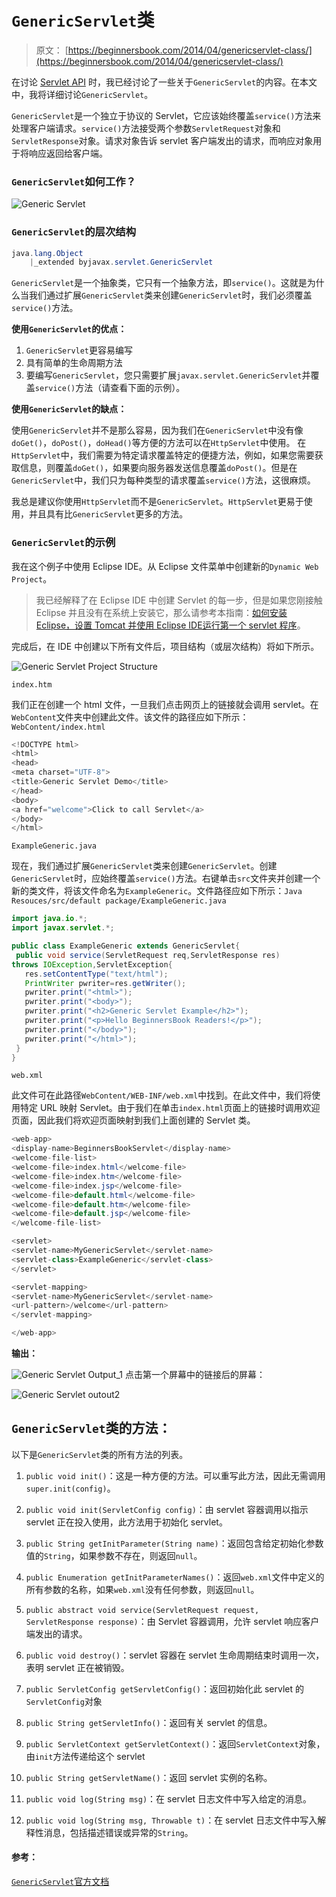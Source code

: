 # `GenericServlet`类

> 原文： [https://beginnersbook.com/2014/04/genericservlet-class/](https://beginnersbook.com/2014/04/genericservlet-class/)

在讨论 [Servlet API](https://beginnersbook.com/2013/05/servlet-api/) 时，我已经讨论了一些关于`GenericServlet`的内容。在本文中，我将详细讨论`GenericServlet`。

`GenericServlet`是一个独立于协议的 Servlet，它应该始终覆盖`service()`方法来处理客户端请求。`service()`方法接受两个参数`ServletRequest`对象和`ServletResponse`对象。请求对象告诉 servlet 客户端发出的请求，而响应对象用于将响应返回给客户端。

### `GenericServlet`如何工作？

![Generic Servlet](img/2a17e9eab90c167770ab355ca40fbe9f.jpg)

### `GenericServlet`的层次结构

```java
java.lang.Object
	|_extended byjavax.servlet.GenericServlet
```

`GenericServlet`是一个抽象类，它只有一个抽象方法，即`service()`。这就是为什么当我们通过扩展`GenericServlet`类来创建`GenericServlet`时，我们必须覆盖`service()`方法。

**使用`GenericServlet`的优点：**

1. `GenericServlet`更容易编写
2.  具有简单的生命周期方法
3.  要编写`GenericServlet`，您只需要扩展`javax.servlet.GenericServlet`并覆盖`service()`方法（请查看下面的示例）。

**使用`GenericServlet`的缺点：**

使用`GenericServlet`并不是那么容易，因为我们在`GenericServlet`中没有像`doGet()`，`doPost()`，`doHead()`等方便的方法可以在`HttpServlet`中使用。
在`HttpServlet`中，我们需要为特定请求覆盖特定的便捷方法，例如，如果您需要获取信息，则覆盖`doGet()`，如果要向服务器发送信息覆盖`doPost()`。但是在`GenericServlet`中，我们只为每种类型的请求覆盖`service()`方法，这很麻烦。

我总是建议你使用`HttpServlet`而不是`GenericServlet`。`HttpServlet`更易于使用，并且具有比`GenericServlet`更多的方法。

### `GenericServlet`的示例

我在这个例子中使用 Eclipse IDE。从 Eclipse 文件菜单中创建新的`Dynamic Web Project`。

> 我已经解释了在 Eclipse IDE 中创建 Servlet 的每一步，但是如果您刚接触 Eclipse 并且没有在系统上安装它，那么请参考本指南：[如何安装 Eclipse，设置 Tomcat 并使用 Eclipse IDE运行第一个 servlet 程序](https://beginnersbook.com/2017/07/how-to-create-and-run-servlet-in-eclipse-ide/)。

完成后，在 IDE 中创建以下所有文件后，项目结构（或层次结构）将如下所示。

![Generic Servlet Project Structure](img/3a03fe804d0be295cd4786785347f611.jpg)

`index.htm`

我们正在创建一个 html 文件，一旦我们点击网页上的链接就会调用 servlet。在`WebContent`文件夹中创建此文件。该文件的路径应如下所示：`WebContent/index.html`

```java
<!DOCTYPE html>
<html>
<head>
<meta charset="UTF-8">
<title>Generic Servlet Demo</title>
</head>
<body>
<a href="welcome">Click to call Servlet</a>
</body>
</html>
```

`ExampleGeneric.java`

现在，我们通过扩展`GenericServlet`类来创建`GenericServlet`。创建`GenericServlet`时，应始终覆盖`service()`方法。右键单击`src`文件夹并创建一个新的类文件，将该文件命名为`ExampleGeneric`。文件路径应如下所示：`Java Resouces/src/default package/ExampleGeneric.java`

```java
import java.io.*;
import javax.servlet.*;

public class ExampleGeneric extends GenericServlet{
 public void service(ServletRequest req,ServletResponse res)
throws IOException,ServletException{
   res.setContentType("text/html");
   PrintWriter pwriter=res.getWriter();
   pwriter.print("<html>");
   pwriter.print("<body>");
   pwriter.print("<h2>Generic Servlet Example</h2>");
   pwriter.print("<p>Hello BeginnersBook Readers!</p>");
   pwriter.print("</body>");
   pwriter.print("</html>");
 }
}

```

`web.xml`

此文件可在此路径`WebContent/WEB-INF/web.xml`中找到。在此文件中，我们将使用特定 URL 映射 Servlet。由于我们在单击`index.html`页面上的链接时调用欢迎页面，因此我们将欢迎页面映射到我们上面创建的 Servlet 类。

```java
<web-app>
<display-name>BeginnersBookServlet</display-name>
<welcome-file-list>
<welcome-file>index.html</welcome-file>
<welcome-file>index.htm</welcome-file>
<welcome-file>index.jsp</welcome-file>
<welcome-file>default.html</welcome-file>
<welcome-file>default.htm</welcome-file>
<welcome-file>default.jsp</welcome-file>
</welcome-file-list>

<servlet>
<servlet-name>MyGenericServlet</servlet-name>
<servlet-class>ExampleGeneric</servlet-class>
</servlet>

<servlet-mapping>
<servlet-name>MyGenericServlet</servlet-name>
<url-pattern>/welcome</url-pattern>
</servlet-mapping>

</web-app>
```

**输出：**

![Generic Servlet Output_1](img/57b3be1ea7aeab037c3bc4269a902411.jpg)
点击第一个屏幕中的链接后的屏幕：

![Generic Servlet outout2](img/fb2cc0275229be3d019d4339a3cfb7cd.jpg)

## `GenericServlet`类的方法：

以下是`GenericServlet`类的所有方法的列表。
1.  `public void init()`：这是一种方便的方法。可以重写此方法，因此无需调用`super.init(config)`。

2.  `public void init(ServletConfig config)`：由 servlet 容器调用以指示 servlet 正在投入使用，此方法用于初始化 servlet。

3.  `public String getInitParameter(String name)`：返回包含给定初始化参数值的`String`，如果参数不存在，则返回`null`。

4.  `public Enumeration getInitParameterNames()`：返回`web.xml`文件中定义的所有参数的名称，如果`web.xml`没有任何参数，则返回`null`。

5.  `public abstract void service(ServletRequest request, ServletResponse response)`：由 Servlet 容器调用，允许 servlet 响应客户端发出的请求。

6.  `public void destroy()`：servlet 容器在 servlet 生命周期结束时调用一次，表明 servlet 正在被销毁。

7.  `public ServletConfig getServletConfig()`：返回初始化此 servlet 的`ServletConfig`对象

8.  `public String getServletInfo()`：返回有关 servlet 的信息。

9.  `public ServletContext getServletContext()`：返回`ServletContext`对象，由`init`方法传递给这个 servlet

10.  `public String getServletName()`：返回 servlet 实例的名称。

11.  `public void log(String msg)`：在 servlet 日志文件中写入给定的消息。

12.  `public void log(String msg, Throwable t)`：在 servlet 日志文件中写入解释性消息，包括描述错误或异常的`String`。

#### 参考：

[`GenericServlet`官方文档](https://docs.oracle.com/javaee/7/api/javax/servlet/GenericServlet.html)